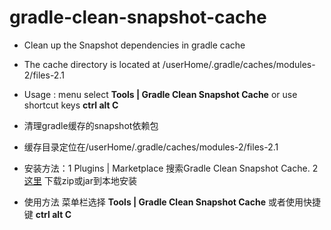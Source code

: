<!-- Plugin description -->
# gradle-clean-snapshot-cache

- Clean up the Snapshot dependencies in gradle cache
- The cache directory is located at /userHome/.gradle/caches/modules-2/files-2.1
- Usage : menu select **Tools | Gradle Clean Snapshot Cache** or use shortcut keys **ctrl alt C**


- 清理gradle缓存的snapshot依赖包
- 缓存目录定位在/userHome/.gradle/caches/modules-2/files-2.1
- 安装方法：1 Plugins | Marketplace  搜索Gradle Clean Snapshot Cache. 2 [这里](https://github.com/yinabameguru/gradle-clean-snapshot-cache/releases) 下载zip或jar到本地安装
- 使用方法 菜单栏选择 **Tools | Gradle Clean Snapshot Cache** 或者使用快捷键 **ctrl alt C**
<!-- Plugin description end -->
